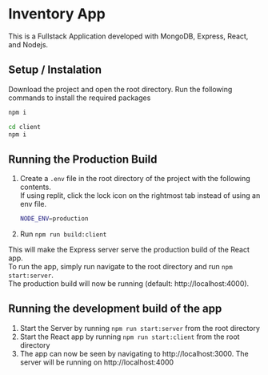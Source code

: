 # Inventory App #
This is a Fullstack Application developed with MongoDB, Express, React, and Nodejs. 

## Setup / Instalation ##
Download the project and open the root directory.
Run the following commands to install the required packages

```bash
npm i

cd client
npm i
```

## Running the Production Build
1. Create a `.env` file in the root directory of the project with the following contents.  
   If using replit, click the lock icon on the rightmost tab instead of using an env file.

   ```bash
   NODE_ENV=production
   ```

2. Run `npm run build:client`

This will make the Express server serve the production build of the React app.  
To run the app, simply run navigate to the root directory and run `npm start:server`.  
The production build will now be running (default: http://localhost:4000).

## Running the development build of the app ##
1. Start the Server by running `npm run start:server` from the root directory
2. Start the React app by running `npm run start:client` from the root directory
3. The app can now be seen by navigating to http://localhost:3000. The server will be running on http://localhost:4000


